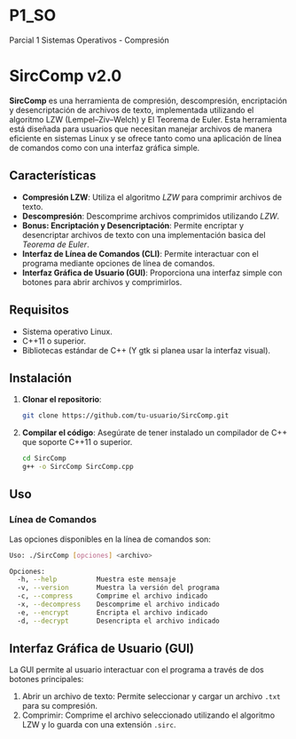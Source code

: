 # P1_SO
Parcial 1 Sistemas Operativos - Compresión

# SircComp v2.0

**SircComp** es una herramienta de compresión, descompresión, encriptación y desencriptación de archivos de texto, implementada utilizando el algoritmo LZW (Lempel–Ziv–Welch) y El Teorema de Euler. Esta herramienta está diseñada para usuarios que necesitan manejar archivos de manera eficiente en sistemas Linux y se ofrece tanto como una aplicación de línea de comandos como con una interfaz gráfica simple.

## Características

- **Compresión LZW**: Utiliza el algoritmo *LZW* para comprimir archivos de texto.
- **Descompresión**: Descomprime archivos comprimidos utilizando *LZW*.
- **Bonus: Encriptación y Desencriptación**: Permite encriptar y desencriptar archivos de texto con una implementación basica del *Teorema de Euler*.
- **Interfaz de Línea de Comandos (CLI)**: Permite interactuar con el programa mediante opciones de línea de comandos.
- **Interfaz Gráfica de Usuario (GUI)**: Proporciona una interfaz simple con botones para abrir archivos y comprimirlos.

## Requisitos

- Sistema operativo Linux.
- C++11 o superior.
- Bibliotecas estándar de C++ (Y gtk si planea usar la interfaz visual).

## Instalación

1. **Clonar el repositorio**:
    ```bash
    git clone https://github.com/tu-usuario/SircComp.git
    ```

2. **Compilar el código**:
    Asegúrate de tener instalado un compilador de C++ que soporte C++11 o superior.
    ```bash
    cd SircComp
    g++ -o SircComp SircComp.cpp
    ```

## Uso

### Línea de Comandos

Las opciones disponibles en la línea de comandos son:

```bash
Uso: ./SircComp [opciones] <archivo>

Opciones:
  -h, --help          Muestra este mensaje
  -v, --version       Muestra la versión del programa
  -c, --compress      Comprime el archivo indicado
  -x, --decompress    Descomprime el archivo indicado
  -e, --encrypt       Encripta el archivo indicado
  -d, --decrypt       Desencripta el archivo indicado

```

## Interfaz Gráfica de Usuario (GUI)

La GUI permite al usuario interactuar con el programa a través de dos botones principales:

1. Abrir un archivo de texto: Permite seleccionar y cargar un archivo ```.txt``` para su compresión.
2. Comprimir: Comprime el archivo seleccionado utilizando el algoritmo LZW y lo guarda con una extensión ```.sirc```.
